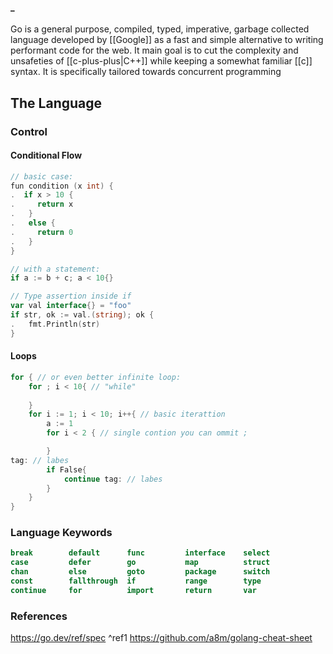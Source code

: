 #### _
Go is a general purpose, compiled, typed, imperative, garbage collected language developed by [[Google]] as a fast and simple alternative to writing performant code for the web. It main goal is to cut the complexity and unsafeties of [[c-plus-plus|C++]] while keeping a somewhat familiar [[c]] syntax. It is specifically tailored towards concurrent programming


## The Language
### Control
#### Conditional Flow
```go
// basic case:
fun condition (x int) {
.  if x > 10 {
.     return x
.   } 
.   else {
.     return 0
.   }
}

// with a statement:
if a := b + c; a < 10{}

// Type assertion inside if
var val interface{} = "foo"
if str, ok := val.(string); ok {
.   fmt.Println(str)
}
```

#### Loops
```go
for { // or even better infinite loop:
	for ; i < 10{ // "while"
	
	}
	for i := 1; i < 10; i++{ // basic iterattion
		a := 1
		for i < 2 { // single contion you can ommit ;

		}
tag: // labes
		if False{
			continue tag: // labes
		}	
	}
}
```
### Language Keywords
```go
break        default      func         interface    select
case         defer        go           map          struct
chan         else         goto         package      switch
const        fallthrough  if           range        type
continue     for          import       return       var
```





### References
https://go.dev/ref/spec ^ref1
https://github.com/a8m/golang-cheat-sheet